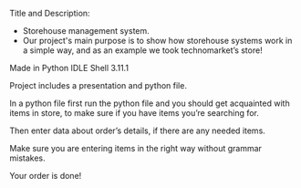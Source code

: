 Title and Description:
   * Storehouse management system.
   * Our project's main purpose is to show how storehouse systems work in a simple way, and as an example we took technomarket’s store!


Made in Python IDLE Shell 3.11.1


Project includes a presentation and python file.


In a python file first run the python file and you should get acquainted with items in 
store, to make sure if you have items you’re searching for. 


Then enter data about order’s details, if there are any needed items.


Make sure you are entering items in the right way without grammar mistakes.


Your order is done!
